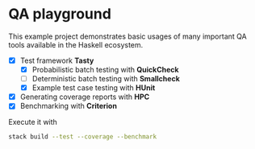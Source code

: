 QA playground
=============

This example project demonstrates basic usages of many important QA tools
available in the Haskell ecosystem.

- [x] Test framework **Tasty**
    - [x] Probabilistic batch testing with **QuickCheck**
    - [ ] Deterministic batch testing with **Smallcheck**
    - [x] Example test case testing with **HUnit**
- [x] Generating coverage reports with **HPC**
- [x] Benchmarking with **Criterion**

Execute it with

```bash
stack build --test --coverage --benchmark
```
